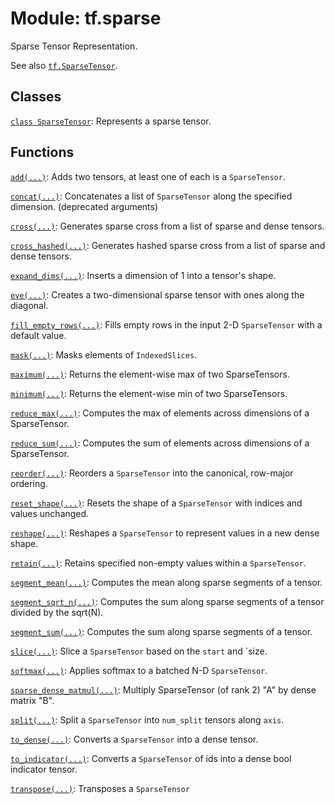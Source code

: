 <div itemscope itemtype="http://developers.google.com/ReferenceObject">
<meta itemprop="name" content="tf.sparse" />
<meta itemprop="path" content="Stable" />
</div>

# Module: tf.sparse

Sparse Tensor Representation.

<!-- Placeholder for "Used in" -->

See also <a href="../tf/sparse/SparseTensor.md"><code>tf.SparseTensor</code></a>.

## Classes

[`class SparseTensor`](../tf/sparse/SparseTensor.md): Represents a sparse tensor.

## Functions

[`add(...)`](../tf/sparse/add.md): Adds two tensors, at least one of each is a `SparseTensor`.

[`concat(...)`](../tf/sparse/concat.md): Concatenates a list of `SparseTensor` along the specified dimension. (deprecated arguments)

[`cross(...)`](../tf/sparse/cross.md): Generates sparse cross from a list of sparse and dense tensors.

[`cross_hashed(...)`](../tf/sparse/cross_hashed.md): Generates hashed sparse cross from a list of sparse and dense tensors.

[`expand_dims(...)`](../tf/sparse/expand_dims.md): Inserts a dimension of 1 into a tensor's shape.

[`eye(...)`](../tf/sparse/eye.md): Creates a two-dimensional sparse tensor with ones along the diagonal.

[`fill_empty_rows(...)`](../tf/sparse/fill_empty_rows.md): Fills empty rows in the input 2-D `SparseTensor` with a default value.

[`mask(...)`](../tf/sparse/mask.md): Masks elements of `IndexedSlices`.

[`maximum(...)`](../tf/sparse/maximum.md): Returns the element-wise max of two SparseTensors.

[`minimum(...)`](../tf/sparse/minimum.md): Returns the element-wise min of two SparseTensors.

[`reduce_max(...)`](../tf/sparse/reduce_max.md): Computes the max of elements across dimensions of a SparseTensor.

[`reduce_sum(...)`](../tf/sparse/reduce_sum.md): Computes the sum of elements across dimensions of a SparseTensor.

[`reorder(...)`](../tf/sparse/reorder.md): Reorders a `SparseTensor` into the canonical, row-major ordering.

[`reset_shape(...)`](../tf/sparse/reset_shape.md): Resets the shape of a `SparseTensor` with indices and values unchanged.

[`reshape(...)`](../tf/sparse/reshape.md): Reshapes a `SparseTensor` to represent values in a new dense shape.

[`retain(...)`](../tf/sparse/retain.md): Retains specified non-empty values within a `SparseTensor`.

[`segment_mean(...)`](../tf/sparse/segment_mean.md): Computes the mean along sparse segments of a tensor.

[`segment_sqrt_n(...)`](../tf/sparse/segment_sqrt_n.md): Computes the sum along sparse segments of a tensor divided by the sqrt(N).

[`segment_sum(...)`](../tf/sparse/segment_sum.md): Computes the sum along sparse segments of a tensor.

[`slice(...)`](../tf/sparse/slice.md): Slice a `SparseTensor` based on the `start` and `size.

[`softmax(...)`](../tf/sparse/softmax.md): Applies softmax to a batched N-D `SparseTensor`.

[`sparse_dense_matmul(...)`](../tf/sparse/sparse_dense_matmul.md): Multiply SparseTensor (of rank 2) "A" by dense matrix "B".

[`split(...)`](../tf/sparse/split.md): Split a `SparseTensor` into `num_split` tensors along `axis`.

[`to_dense(...)`](../tf/sparse/to_dense.md): Converts a `SparseTensor` into a dense tensor.

[`to_indicator(...)`](../tf/sparse/to_indicator.md): Converts a `SparseTensor` of ids into a dense bool indicator tensor.

[`transpose(...)`](../tf/sparse/transpose.md): Transposes a `SparseTensor`

